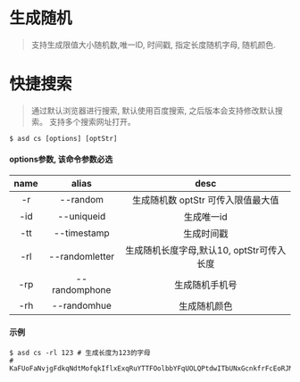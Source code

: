 # 生成随机

> 支持生成限值大小随机数,唯一ID, 时间戳, 指定长度随机字母, 随机颜色.

# 快捷搜索

> 通过默认浏览器进行搜索, 默认使用百度搜索, 之后版本会支持修改默认搜索。 支持多个搜索网址打开。

```shell
$ asd cs [options] [optStr]
```

#### options参数, __该命令参数必选__

| name |       alias     |          desc       |
| :--: | :-------------: | :---------------------: |
|  -r  |    --random    |      生成随机数 optStr 可传入限值最大值  |
|  -id |    --uniqueid    |   生成唯一id |
|  -tt |    --timestamp    |   生成时间戳 |
|  -rl |    --randomletter    |   生成随机长度字母,默认10, optStr可传入长度 |
|  -rp |    --randomphone    |   生成随机手机号 |
|  -rh |    --randomhue    |   生成随机颜色 |

#### 示例

```shell
$ asd cs -rl 123 # 生成长度为123的字母
# KaFUoFaNvjgFdkqNdtMofqkIflxExqRuYTTFOolbbYFqUOLQPtdwITbUNxGcnkfrFcEoRJMwHuXOqVSUnrMCLNViLvFqLdhCCdLoKfNKuDOEwsMbXEsxdhtDUGP
```
